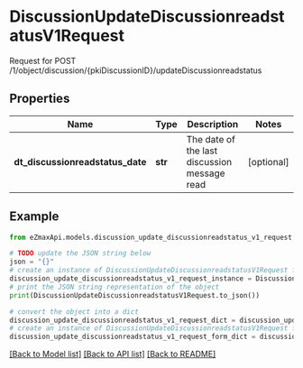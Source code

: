 # DiscussionUpdateDiscussionreadstatusV1Request

Request for POST /1/object/discussion/{pkiDiscussionID}/updateDiscussionreadstatus

## Properties

Name | Type | Description | Notes
------------ | ------------- | ------------- | -------------
**dt_discussionreadstatus_date** | **str** | The date of the last discussion message read | [optional] 

## Example

```python
from eZmaxApi.models.discussion_update_discussionreadstatus_v1_request import DiscussionUpdateDiscussionreadstatusV1Request

# TODO update the JSON string below
json = "{}"
# create an instance of DiscussionUpdateDiscussionreadstatusV1Request from a JSON string
discussion_update_discussionreadstatus_v1_request_instance = DiscussionUpdateDiscussionreadstatusV1Request.from_json(json)
# print the JSON string representation of the object
print(DiscussionUpdateDiscussionreadstatusV1Request.to_json())

# convert the object into a dict
discussion_update_discussionreadstatus_v1_request_dict = discussion_update_discussionreadstatus_v1_request_instance.to_dict()
# create an instance of DiscussionUpdateDiscussionreadstatusV1Request from a dict
discussion_update_discussionreadstatus_v1_request_form_dict = discussion_update_discussionreadstatus_v1_request.from_dict(discussion_update_discussionreadstatus_v1_request_dict)
```
[[Back to Model list]](../README.md#documentation-for-models) [[Back to API list]](../README.md#documentation-for-api-endpoints) [[Back to README]](../README.md)


